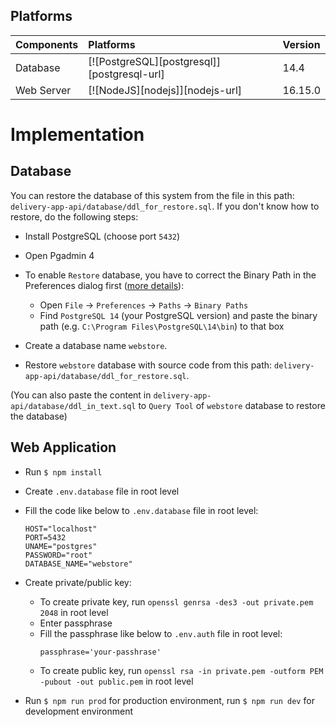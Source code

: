 ## Platforms

|Components |Platforms | Version |
| :---      |   :---            | :---            |
|Database|[![PostgreSQL][postgresql]][postgresql-url]| 14.4 |
|Web Server| [![NodeJS][nodejs]][nodejs-url]| 16.15.0 |

# Implementation

## Database

You can restore the database of this system from the file in this path: `delivery-app-api/database/ddl_for_restore.sql`. If you don't know how to restore, do the following steps:

- Install PostgreSQL (choose port `5432`)
- Open Pgadmin 4 
- To enable `Restore` database, you have to correct the Binary Path in the Preferences dialog first ([more details](https://dba.stackexchange.com/questions/149169/binary-path-in-the-pgadmin-preferences)):
    - Open `File` &#8594; `Preferences` &#8594;  `Paths` &#8594; `Binary Paths`
    - Find `PostgreSQL 14` (your PostgreSQL version) and paste the binary path (e.g. `C:\Program Files\PostgreSQL\14\bin`) to that box 

- Create a database name `webstore`.

- Restore `webstore` database with source code from this path: `delivery-app-api/database/ddl_for_restore.sql`.

(You can also paste the content in `delivery-app-api/database/ddl_in_text.sql` to `Query Tool` of `webstore` database to restore the database)
## Web Application

- Run `$ npm install`
- Create `.env.database` file in root level

- Fill the code like below to `.env.database` file in root level:
    ```
    HOST="localhost"
    PORT=5432
    UNAME="postgres"
    PASSWORD="root"
    DATABASE_NAME="webstore"
    ```
- Create private/public key:
    - To create private key, run `openssl genrsa -des3 -out private.pem 2048` in root level
    - Enter passphrase
    - Fill the passphrase like below to `.env.auth` file in root level:  
        ```
        passphrase='your-passhrase'
        ```
    - To create public key, run `openssl rsa -in private.pem -outform PEM -pubout -out public.pem` in root level


- Run `$ npm run prod` for production environment, run `$ npm run dev` for development environment
